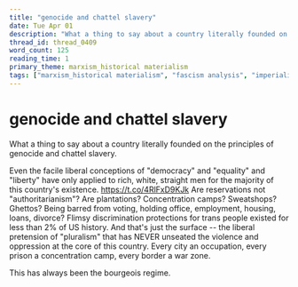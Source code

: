 ```yaml
---
title: "genocide and chattel slavery"
date: Tue Apr 01
description: "What a thing to say about a country literally founded on the principles of genocide and chattel slavery."
thread_id: thread_0409
word_count: 125
reading_time: 1
primary_theme: marxism_historical materialism
tags: ["marxism_historical materialism", "fascism analysis", "imperialism_colonialism"]
---
```


# genocide and chattel slavery

What a thing to say about a country literally founded on the principles of genocide and chattel slavery.

Even the facile liberal conceptions of "democracy" and "equality" and "liberty" have only applied to rich, white, straight men for the majority of this country's existence. https://t.co/4RlFxD9KJk Are reservations not "authoritarianism"? Are plantations? Concentration camps? Sweatshops? Ghettos? Being barred from voting, holding office, employment, housing, loans, divorce? Flimsy discrimination protections for trans people existed for less than 2% of US history. And that's just the surface -- the liberal pretension of "pluralism" that has NEVER unseated the violence and oppression at the core of this country. Every city an occupation, every prison a concentration camp, every border a war zone.

This has always been the bourgeois regime.